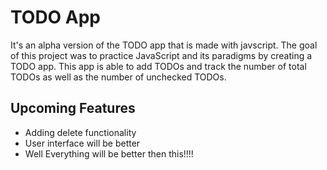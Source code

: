 # TODO App
It's an alpha version of the TODO app that is made with javscript.
The goal of this project was to practice JavaScript and its paradigms by creating
a TODO app. This app is able to add TODOs and track the number of total
TODOs as well as the number of unchecked TODOs.

## Upcoming Features
* Adding delete functionality
* User interface will be better
* Well Everything will be better then this!!!!
